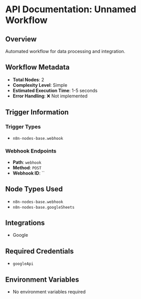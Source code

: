# API Documentation: Unnamed Workflow

## Overview
Automated workflow for data processing and integration.

## Workflow Metadata
- **Total Nodes**: 2
- **Complexity Level**: Simple
- **Estimated Execution Time**: 1-5 seconds
- **Error Handling**: ❌ Not implemented

## Trigger Information
### Trigger Types
- `n8n-nodes-base.webhook`

### Webhook Endpoints
- **Path**: `webhook`
- **Method**: `POST`
- **Webhook ID**: ``


## Node Types Used
- `n8n-nodes-base.webhook`
- `n8n-nodes-base.googleSheets`

## Integrations
- Google

## Required Credentials
- `googleApi`

## Environment Variables
- No environment variables required

